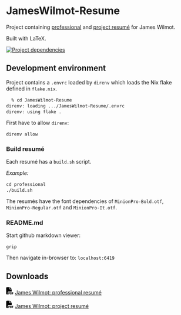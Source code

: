# JamesWilmot-Resume

Project containing
[professional](https://raw.githubusercontent.com/JamesWilmot/JamesWilmot-Resume/master/professional/James%20Wilmot%20Resume.pdf) and 
[project resumé](https://raw.githubusercontent.com/JamesWilmot/JamesWilmot-Resume/master/project-resume/James%20Wilmot%20Project%20Resume.pdf) for James Wilmot.

Built with LaTeX.

[![Project dependencies](https://skillicons.dev/icons?i=latex)](https://skillicons.dev)

## Development environment

Project contains a ```.envrc``` loaded by ```direnv``` which loads the Nix flake defined in ```flake.nix```.

```
  % cd JamesWilmot-Resume
direnv: loading .../JamesWilmot-Resume/.envrc
direnv: using flake .
```

First have to allow ```direnv```:
```
direnv allow
```

### Build resumé

Each resumé has a  ```build.sh``` script.

*Example:*
```
cd professional
./build.sh
```

The resumés have the font dependencies of ```MinionPro-Bold.otf```, ```MinionPro-Regular.otf``` and ```MinionPro-It.otf```.


### README.md

Start github markdown viewer:
```
grip
```

Then navigate in-browser to: ```localhost:6419```

## Downloads

<img src=".assets/pdf.svg" height="20px"></img>
[James Wilmot: professional resumé](https://raw.githubusercontent.com/JamesWilmot/JamesWilmot-Resume/master/professional/James%20Wilmot%20Resume.pdf)

<img src=".assets/pdf.svg" height="20px"></img>
[James Wilmot: project resumé](https://raw.githubusercontent.com/JamesWilmot/JamesWilmot-Resume/master/project-resume/James%20Wilmot%20Project%20Resume.pdf)
